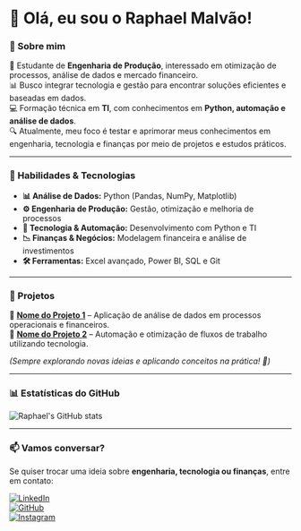 # 👋 Olá, eu sou o Raphael Malvão!

### 🎯 Sobre mim  
📌 Estudante de **Engenharia de Produção**, interessado em otimização de processos, análise de dados e mercado financeiro.  
📊 Busco integrar tecnologia e gestão para encontrar soluções eficientes e baseadas em dados.  
💻 Formação técnica em **TI**, com conhecimentos em **Python, automação e análise de dados**.  
🔍 Atualmente, meu foco é testar e aprimorar meus conhecimentos em engenharia, tecnologia e finanças por meio de projetos e estudos práticos.  

---

### 🚀 Habilidades & Tecnologias  

- **📊 Análise de Dados:** Python (Pandas, NumPy, Matplotlib)  
- **⚙️ Engenharia de Produção:** Gestão, otimização e melhoria de processos  
- **💾 Tecnologia & Automação:** Desenvolvimento com Python e TI  
- **📉 Finanças & Negócios:** Modelagem financeira e análise de investimentos  
- **🛠 Ferramentas:** Excel avançado, Power BI, SQL e Git  

---

### 📂 Projetos  

🔹 **[Nome do Projeto 1](#)** – Aplicação de análise de dados em processos operacionais e financeiros.  
🔹 **[Nome do Projeto 2](#)** – Automação e otimização de fluxos de trabalho utilizando tecnologia.  

*(Sempre explorando novas ideias e aplicando conceitos na prática! 🚀)*  

---

### 📊 Estatísticas do GitHub  

![Raphael's GitHub stats](https://github-readme-stats.vercel.app/api?username=Raphael-malvao&show_icons=true&theme=radical)  

---

### 📫 Vamos conversar?  

Se quiser trocar uma ideia sobre **engenharia, tecnologia ou finanças**, entre em contato:  

[![LinkedIn](https://img.shields.io/badge/LinkedIn-0077B5?style=for-the-badge&logo=linkedin&logoColor=white)](https://www.linkedin.com/in/raphael-malv%C3%A3o-6988ab2b3/)  
[![GitHub](https://img.shields.io/badge/GitHub-100000?style=for-the-badge&logo=github&logoColor=white)](https://github.com/Raphael-malvao)  
[![Instagram](https://img.shields.io/badge/Instagram-E4405F?style=for-the-badge&logo=instagram&logoColor=white)](https://www.instagram.com/malvao_raphael_?utm_source=qr&igsh=ZzZ0MzZ2OTVkdzd1)